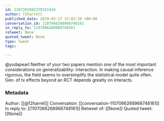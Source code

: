 ```yaml
---
id: 1107265992370151424
author: f2harrell
published_date: 2019-03-17 13:02:39 +00:00
conversation_id: 1107066268966748161
in_reply_to: 1107066268966748161
retweet: None
quoted_tweet: None
type: tweet
tags:

---
```


@yudapearl Neither of your two papers mention one of the most important considerations on generalizability: interaction.  In making causal inference rigorous, the field seems to oversimplify the statistical model quite often.  Gen. of tx effects beyond an RCT depends greatly on interacts.

### Metadata

Author: [[@f2harrell]]
Conversation: [[conversation-1107066268966748161]]
In reply to: [[1107066268966748161]]
Retweet of: [[None]]
Quoted tweet: [[None]]
